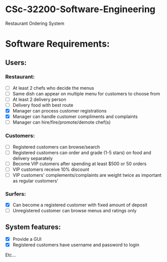 # CSc-32200-Software-Engineering
Restaurant Ordering System

# Software Requirements:
## Users:
### Restaurant:
- [ ] At least 2 chefs who decide the menus
- [ ] Same dish can appear on multiple menu for customers to choose from
- [ ] At least 2 delivery person
- [ ] Delivery food with best route
- [x] Manager can process customer registrations
- [x] Manager can handle customer compliments and complaints
- [ ] Manager can hire/fire/promote/demote chef(s)
### Customers:
- [ ] Registered customers can browse/search
- [ ] Registered customers can order and grade (1-5 stars) on food and delivery separately
- [ ] Become VIP cutomers after spending at least $500 or 50 orders
- [ ] VIP customers receive 10% discount
- [ ] VIP customers' complements/complaints are weight twice as important as regular customers'
### Surfers:
- [x] Can become a registered customer with fixed amount of deposit
- [ ] Unregistered customer can browse menus and ratings only
## System features:
- [x] Provide a GUI
- [x] Registered customers have username and password to login

Etc...
